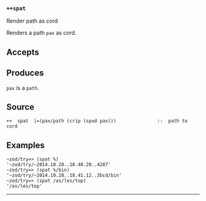 ### `++spat`

Render path as cord

Renders a path `pax` as cord.

Accepts
-------

Produces
--------

`pax` is a `path`.

Source
------

    ++  spat  |=(pax/path (crip (spud pax)))               ::  path to cord

Examples
--------

    ~zod/try=> (spat %)
    '~zod/try/~2014.10.28..18.40.20..4287'
    ~zod/try=> (spat %/bin)
    '~zod/try/~2014.10.28..18.41.12..3bcd/bin'
    ~zod/try=> (spat /as/les/top)
    '/as/les/top'



***
